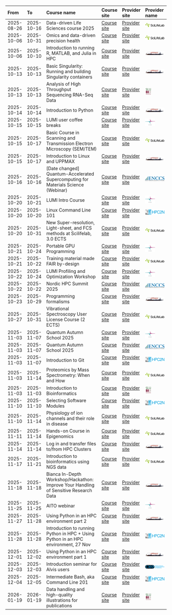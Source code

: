 

|**From**|**To**|**Course name**|**Course site**|**Provider site**|**Provider name**|
|:----------|:----------|:------------------------------------------------------------------------------------|:---------------|:-----------------|:-----------------|
|2025-08-26 |2025-10-16 |Data-driven Life Sciences course 2025                                                |[Course site](https://ddls.aicell.io/course/ddls-2025/)|[Provider site](https://training.scilifelab.se/events)|![SciLifeLab logo](logo/sll_logo_110_x_24.png)|
|2025-10-06 |2025-10-31 |Omics and data-driven precision health                                               |[Course site](https://scilifelab-training.github.io/Omics_DataDriven_PrecisionHealth/2504/)|[Provider site](https://training.scilifelab.se/events)|![SciLifeLab logo](logo/sll_logo_110_x_24.png)|
|2025-10-06 |2025-10-10 |Introduction to running R, MATLAB, and Julia in HPC                                  |[Course site](https://docs.uppmax.uu.se/courses_workshops/R_matlab_julia)|[Provider site](https://docs.uppmax.uu.se/courses_workshops/courses_workshops/)|![UPPMAX logo](logo/uppmax_logo_116_x_24.png)|
|2025-10-13 |2025-10-13 |Basic Singularity: Running and building Singularity containers                       |[Course site](https://docs.uppmax.uu.se/courses_workshops/singularity/)|[Provider site](https://docs.uppmax.uu.se/courses_workshops/courses_workshops/)|![UPPMAX logo](logo/uppmax_logo_116_x_24.png)|
|2025-10-13 |2025-10-13 |Analysis of High Throughput Sequencing RNA-Seq Data                                  |[Course site](https://www.slubi.se/newsposts/courses/20251013_course_RNAseq/index.html)|[Provider site](https://www.slubi.se/courses.html)|![SLUBI logo](logo/slubi_logo_20_x_24.png)|
|2025-10-14 |2025-10-14 |Introduction to Python                                                               |[Course site](https://docs.uppmax.uu.se/courses_workshops/intro_to_python)|[Provider site](https://docs.uppmax.uu.se/courses_workshops/courses_workshops/)|![UPPMAX logo](logo/uppmax_logo_116_x_24.png)|
|2025-10-15 |2025-10-15 |LUMI user coffee breaks                                                              |[Course site](https://lumi-supercomputer.eu/events/usercoffeebreaks/)|[Provider site](https://lumi-supercomputer.eu/events/)|![CSC logo](logo/csc_logo_31_x_24.png)|
|2025-10-15 |2025-10-17 |Basic Course in Scanning and Transmission Electron Microscopy (SEM/TEM)              |[Course site](https://www.umu.se/en/research/infrastructure/medicinska-fakulteten/u/umea-centre-for-electron-microscopy-ucem/courses-workshops-and-training/basic-course-oct-2025/)|[Provider site](https://training.scilifelab.se/events)|![SciLifeLab logo](logo/sll_logo_110_x_24.png)|
|2025-10-15 |2025-10-17 |Introduction to Linux and UPPMAX                                                     |[Course site](https://docs.uppmax.uu.se/courses_workshops/uppmax_intro_course)|[Provider site](https://docs.uppmax.uu.se/courses_workshops/courses_workshops/)|![UPPMAX logo](logo/uppmax_logo_116_x_24.png)|
|2025-10-16 |2025-10-16 |[Date changed] Quantum-Accelerated Supercomputing for Materials Science (Webinar)    |[Course site](https://enccs.se/events/quantum-accelerated-sc-materials-science/)|[Provider site](https://enccs.se/events)|![ENCCS logo](logo/enccs_logo_103_x_24.png)|
|2025-10-20 |2025-10-21 |LUMI Intro Course                                                                    |[Course site](https://lumi-supercomputer.eu/events/lumi-intro-course-tallinn/)|[Provider site](https://lumi-supercomputer.eu/events/)|![CSC logo](logo/csc_logo_31_x_24.png)|
|2025-10-20 |2025-10-20 |Linux Command Line 101                                                               |[Course site](https://www.hpc2n.umu.se/events/courses/2025/fall/2/intro-linux)|[Provider site](https://www.hpc2n.umu.se/events/courses)|![HPC2N logo](logo/hpc2n_logo_84_x_24.png)|
|2025-10-20 |2025-10-31 |New Super-resolution, Light-sheet, and FCS methods at Scilifelab, 3.0 ECTS           |[Course site](https://www.kth.se/student/kurser/kurs/FSK3534?l=en)|[Provider site](https://training.scilifelab.se/events)|![SciLifeLab logo](logo/sll_logo_110_x_24.png)|
|2025-10-21 |2025-10-24 |Portable GPU Programming                                                             |[Course site](https://lumi-supercomputer.eu/events/portable-gpu-programming/)|[Provider site](https://lumi-supercomputer.eu/events/)|![CSC logo](logo/csc_logo_31_x_24.png)|
|2025-10-21 |2025-10-22 |Training material made FAIR by-design                                                |[Course site](https://training.vib.be/all-trainings/fair-training-material-made-design)|[Provider site](https://training.scilifelab.se/events)|![SciLifeLab logo](logo/sll_logo_110_x_24.png)|
|2025-10-22 |2025-10-24 |LUMI Profiling and Optimization Workshop                                             |[Course site](https://lumi-supercomputer.eu/events/profiling-ws-tallinn/)|[Provider site](https://lumi-supercomputer.eu/events/)|![CSC logo](logo/csc_logo_31_x_24.png)|
|2025-10-22 |2025-10-22 |Nordic HPC Summit 2025                                                               |[Course site](https://enccs.se/events/nordic-hpc-summit-2025/)|[Provider site](https://enccs.se/events)|![ENCCS logo](logo/enccs_logo_103_x_24.png)|
|2025-10-23 |2025-10-29 |Programming formalisms                                                               |[Course site](https://docs.uppmax.uu.se/courses_workshops/programming_formalisms)|[Provider site](https://docs.uppmax.uu.se/courses_workshops/courses_workshops/)|![UPPMAX logo](logo/uppmax_logo_116_x_24.png)|
|2025-10-27 |2025-10-31 |Vibrational Spectroscopy User License Course (2 ECTS)                                |[Course site](https://www.umu.se/en/chemical-biological-centre/research-courses-at-kbc/visp-course-fall-2025/)|[Provider site](https://training.scilifelab.se/events)|![SciLifeLab logo](logo/sll_logo_110_x_24.png)|
|2025-11-03 |2025-11-07 |Quantum Autumn School 2025                                                           |[Course site](https://lumi-supercomputer.eu/events/quantum-autumn-school-2025/)|[Provider site](https://lumi-supercomputer.eu/events/)|![CSC logo](logo/csc_logo_31_x_24.png)|
|2025-11-03 |2025-11-07 |Quantum Autumn School 2025                                                           |[Course site](https://enccs.se/events/qas-2025/)|[Provider site](https://enccs.se/events)|![ENCCS logo](logo/enccs_logo_103_x_24.png)|
|2025-11-03 |2025-11-07 |Introduction to Git                                                                  |[Course site](https://www.hpc2n.umu.se/events/courses)|[Provider site](https://www.hpc2n.umu.se/events/courses)|![HPC2N logo](logo/hpc2n_logo_84_x_24.png)|
|2025-11-03 |2025-11-14 |Proteomics by Mass Spectrometry: When and How                                        |[Course site](https://doctoralcourses.application.ki.se/fubasextern/info?kurs=K7F2522)|[Provider site](https://training.scilifelab.se/events)|![SciLifeLab logo](logo/sll_logo_110_x_24.png)|
|2025-11-03 |2025-11-03 |Introduction to Bioinformatics                                                       |[Course site](https://www.slubi.se/newsposts/courses/20251103_course_IntroToBioinf/index.html)|[Provider site](https://www.slubi.se/courses.html)|![SLUBI logo](logo/slubi_logo_20_x_24.png)|
|2025-11-10 |2025-11-10 |Selecting Software Modules                                                           |[Course site](https://www.hpc2n.umu.se/events/courses)|[Provider site](https://www.hpc2n.umu.se/events/courses)|![HPC2N logo](logo/hpc2n_logo_84_x_24.png)|
|2025-11-10 |2025-11-14 |Physiology of ion channels and their role in disease                                 |[Course site](https://liu.se/en/organisation/liu/bkv/physiology-of-ion-channels-and-their-role-in-disease)|[Provider site](https://training.scilifelab.se/events)|![SciLifeLab logo](logo/sll_logo_110_x_24.png)|
|2025-11-11 |2025-11-14 |Hands-on Course in Epigenomics                                                       |[Course site](https://docs.google.com/forms/d/e/1FAIpQLSchwq_kYqwkp2z2pnApBlVM4CvcaJzWnjvMUVU-YUNhVNgDwQ/viewform?usp=preview)|[Provider site](https://training.scilifelab.se/events)|![SciLifeLab logo](logo/sll_logo_110_x_24.png)|
|2025-11-14 |2025-11-14 |Log in and transfer files to/from HPC Clusters                                       |[Course site](https://docs.uppmax.uu.se/courses_workshops/naiss_transfer)|[Provider site](https://docs.uppmax.uu.se/courses_workshops/courses_workshops/)|![UPPMAX logo](logo/uppmax_logo_116_x_24.png)|
|2025-11-17 |2025-11-21 |Introduction to bioinformatics using NGS data                                        |[Course site](https://uppsala.instructure.com/courses/112140)|[Provider site](https://training.scilifelab.se/events)|![SciLifeLab logo](logo/sll_logo_110_x_24.png)|
|2025-11-18 |2025-11-18 |Bianca In-Depth Workshop/Hackathon: Improve Your Handling of Sensitive Research Data |[Course site](https://docs.uppmax.uu.se/courses_workshops/bianca_intermediate)|[Provider site](https://docs.uppmax.uu.se/courses_workshops/courses_workshops/)|![UPPMAX logo](logo/uppmax_logo_116_x_24.png)|
|2025-11-25 |2025-11-25 |AITO webinar                                                                         |[Course site](https://lumi-supercomputer.eu/events/aito-webinar-2/)|[Provider site](https://lumi-supercomputer.eu/events/)|![CSC logo](logo/csc_logo_31_x_24.png)|
|2025-11-27 |2025-11-28 |Using Python in an HPC environment part 2                                            |[Course site](https://docs.uppmax.uu.se/courses_workshops/hpc_python)|[Provider site](https://docs.uppmax.uu.se/courses_workshops/courses_workshops/)|![UPPMAX logo](logo/uppmax_logo_116_x_24.png)|
|2025-11-28 |2025-11-28 |Introduction to running Python in HPC + Using Python in an HPC environment, 27 Nov   |[Course site](https://www.hpc2n.umu.se/events/courses)|[Provider site](https://www.hpc2n.umu.se/events/courses)|![HPC2N logo](logo/hpc2n_logo_84_x_24.png)|
|2025-12-01 |2025-12-02 |Using Python in an HPC environment part 1                                            |[Course site](https://docs.uppmax.uu.se/courses_workshops/hpc_python)|[Provider site](https://docs.uppmax.uu.se/courses_workshops/courses_workshops/)|![UPPMAX logo](logo/uppmax_logo_116_x_24.png)|
|2025-12-03 |2025-12-03 |Introduction seminar for Alvis users                                                 |[Course site](https://indico.chalmers.se/event/354/)|[Provider site](https://www.c3se.chalmers.se/)|![C3SE logo](logo/c3se_logo_134_x_24.png)|
|2025-12-04 |2025-12-05 |Intermediate Bash, aka Command Line 201                                              |[Course site](https://www.hpc2n.umu.se/events/courses)|[Provider site](https://www.hpc2n.umu.se/events/courses)|![HPC2N logo](logo/hpc2n_logo_84_x_24.png)|
|2026-01-19 |2026-01-19 |Data handling and high-quality illustrations for publications                        |[Course site](https://www.slubi.se/newsposts/courses/20260119_course_illustrations/index.html)|[Provider site](https://www.slubi.se/courses.html)|![SLUBI logo](logo/slubi_logo_20_x_24.png)|
